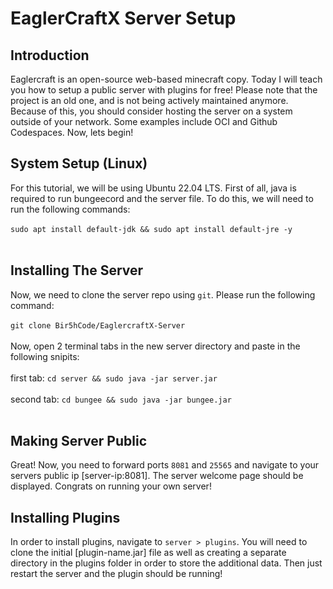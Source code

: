 # EaglerCraftX Server Setup
## Introduction
Eaglercraft is an open-source web-based minecraft copy. Today I will teach you how to setup a public server with plugins for free! Please note that the project is an old one, and is not being actively maintained anymore. Because of this, you should consider hosting the server on a system outside of your network. Some examples include OCI and Github Codespaces. Now, lets begin! 

## System Setup (Linux)
For this tutorial, we will be using Ubuntu 22.04 LTS. First of all, java is required to run bungeecord and the server file. To do this, we will need to run the following commands:
<br>
<br>
`sudo apt install default-jdk && sudo apt install default-jre -y`
<br>
<br>
## Installing The Server
Now, we need to clone the server repo using `git`. Please run the following command:
<br>
<br>
`git clone Bir5hCode/EaglercraftX-Server`
<br>
<br>
Now, open 2 terminal tabs in the new server directory and paste in the following snipits:
<br>
<br>
first tab: `cd server && sudo java -jar server.jar`
<br>
<br>
second tab: `cd bungee && sudo java -jar bungee.jar`
<br>
<br>
## Making Server Public
Great! Now, you need to forward ports  `8081` and `25565` and navigate to your servers public ip [server-ip:8081]. The server welcome page should be displayed. Congrats on running your own server!

## Installing Plugins
In order to install plugins, navigate to `server > plugins`. You will need to clone the initial [plugin-name.jar] file as well as creating a separate directory in the plugins folder in order to store the additional data. Then just restart the server and the plugin should be running!

